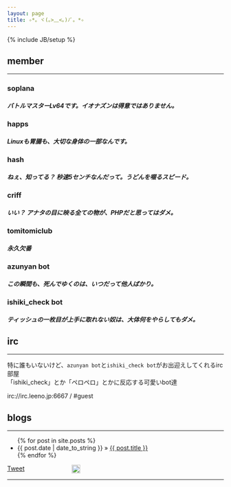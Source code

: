 ```yaml
---
layout: page
title: ✧*。ヾ(｡>﹏<｡)ﾉﾞ。*✧
---
```

{% include JB/setup %}


## member
---

### soplana
##### バトルマスターLv64です。イオナズンは得意ではありません。

### happs
##### Linuxも胃腸も、大切な身体の一部なんです。

### hash
##### ねぇ、知ってる？ 秒速5センチなんだって。うどんを啜るスピード。

### criff
##### いい？ アナタの目に映る全ての物が、PHPだと思ってはダメ。

### tomitomiclub
##### 永久欠番

### azunyan bot
##### この瞬間も、死んでゆくのは、いつだって他人ばかり。

### ishiki_check bot
##### ティッシュの一枚目が上手に取れない奴は、大体何をやらしてもダメ。


## irc
---
特に誰もいないけど、`azunyan bot`と`ishiki_check bot`がお出迎えしてくれるirc部屋  
「ishiki_check」とか「ペロペロ」とかに反応する可愛いbot達

irc://irc.leeno.jp:6667 / #guest
    
## blogs 
---

<ul class="posts">
  {% for post in site.posts %}
    <li><span>{{ post.date | date_to_string }}</span> &raquo; <a href="{{ BASE_PATH }}{{ post.url }}">{{ post.title }}</a></li>
  {% endfor %}
</ul>


<div id="fb-root"></div>
<script>(function(d, s, id) {
  var js, fjs = d.getElementsByTagName(s)[0];
  if (d.getElementById(id)) return;
  js = d.createElement(s); js.id = id;
  js.src = "//connect.facebook.net/ja_JP/all.js#xfbml=1&appId=273010199398913";
  fjs.parentNode.insertBefore(js, fjs);
}(document, 'script', 'facebook-jssdk'));</script>

<script>!function(d,s,id){var js,fjs=d.getElementsByTagName(s)[0],p=/^http:/.test(d.location)?'http':'https';if(!d.getElementById(id)){js=d.createElement(s);js.id=id;js.src=p+'://platform.twitter.com/widgets.js';fjs.parentNode.insertBefore(js,fjs);}}(document, 'script', 'twitter-wjs');</script>

<div style="float: left; width: 150px;">
<a href="https://twitter.com/share" class="twitter-share-button" data-hashtags="leeno_jp">Tweet</a>
</div>

<div style="float: left; width: 150px;">
<a href="http://b.hatena.ne.jp/entry/" class="hatena-bookmark-button" data-hatena-bookmark-layout="vertical-balloon" title="このエントリーをはてなブックマークに追加"><img src="http://b.st-hatena.com/images/entry-button/button-only.gif" alt="このエントリーをはてなブックマークに追加" width="20" height="20" style="border: none;" /></a><script type="text/javascript" src="http://b.st-hatena.com/js/bookmark_button.js" charset="utf-8" async="async"></script>
</div>

<div style="float: left; width: 150px;">
<div class="fb-like" data-send="true" data-layout="box_count" data-width="150" data-show-faces="true"></div>
</div>

<div style="clear:both;heigth:30px;width:1px"></div>
<div style="clear:both;heigth:300px;width:1px"></div>
<div style="clear:both;heigth:30px;width:1px"></div>

---
